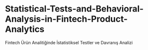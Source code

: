 # Statistical-Tests-and-Behavioral-Analysis-in-Fintech-Product-Analytics
Fintech Ürün Analitiğinde İstatistiksel Testler ve Davranış Analizi
